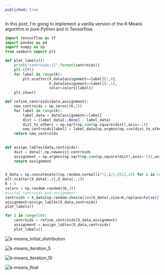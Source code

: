 ```yaml
---
published: true
---
```

In this post, I'm going to implement a vanilla version of the K-Means algorithm in pure Python and in Tensorflow.

```python
import tensorflow as tf
import pandas as pd
import numpy as np
from seaborn import plt

def plot_labels():
    print("centroids:{}".format(centroids))
    plt.clf()
    for label in range(K):
        plt.scatter(X_data[assignment==label][:,0],
                    X_data[assignment==label][:,1],
                    color=colors[label])
    plt.show()      

def refine_centroids(data,assignment):
    new_centroids = np.zeros((K,2))
    for label in range(K):
        label_data = data[assignment==label]
        dist = (label_data[:,None] - label_data)
        dist_to_others = np.sqrt(np.sum(np.square(dist),axis=-1))
        new_centroids[label] = label_data[np.argmin(np.sum(dist_to_others,axis=-1))] 
    return new_centroids
    
    
def assign_lables(data,centroids):  
    dist = data[:,np.newaxis]-centroids
    assignment = np.argmin(np.sqrt(np.sum(np.square(dist),axis=-1)),axis=-1)
    return assignment
    

X_data = np.concatenate([np.random.normal(i**2,i/2,(512,2)) for i in range(1,7)])
plt.scatter(X_data[:,0],X_data[:,1])
K = 6
colors = np.random.random((K,3))
#inital centroids and assignment
centroids = X_data[np.random.choice(len(X_data),size=K,replace=False)]
assignment=assign_lables(X_data,centroids)
plot_labels()

for i in range(30):    
    centroids = refine_centroids(X_data,assignment)
    assignment = assign_lables(X_data,centroids)
    plot_labels()
```
![k-means_initial_distribution]({{site.baseurl}}/_posts/qt_img127951370715140.png)

![k-means_iteration_5]({{site.baseurl}}/_posts/qt_img128179003981828.png)

![k-means_iteration_10]({{site.baseurl}}/_posts/qt_img128479651692548.png)

![k-means_final]({{site.baseurl}}/_posts/qt_img129141076656132.png)
